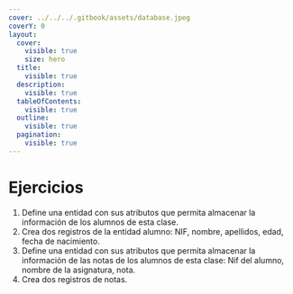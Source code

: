 ```yaml
---
cover: ../../../.gitbook/assets/database.jpeg
coverY: 0
layout:
  cover:
    visible: true
    size: hero
  title:
    visible: true
  description:
    visible: true
  tableOfContents:
    visible: true
  outline:
    visible: true
  pagination:
    visible: true
---
```


# Ejercicios

1. Define una entidad con sus atributos que permita almacenar la información de los alumnos de esta clase.
2. Crea dos registros de la entidad alumno: NIF, nombre, apellidos, edad, fecha de nacimiento.
3. Define una entidad con sus atributos que permita almacenar la información de las notas de los alumnos de esta clase: Nif del alumno, nombre de la asignatura, nota.
4. Crea dos registros de notas.
